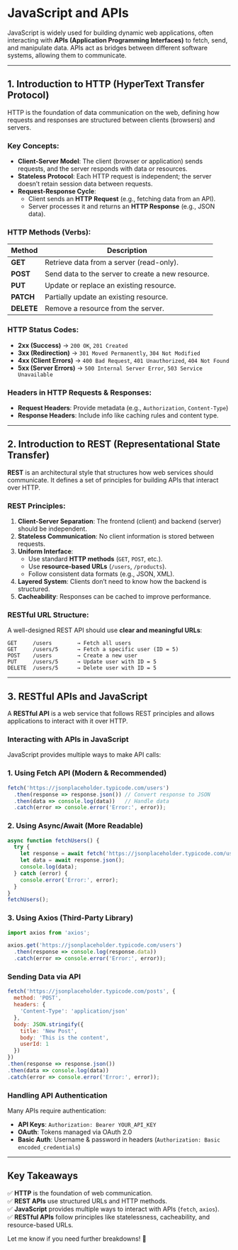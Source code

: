 # JavaScript and APIs

JavaScript is widely used for building dynamic web applications, often interacting with **APIs (Application Programming Interfaces)** to fetch, send, and manipulate data. APIs act as bridges between different software systems, allowing them to communicate.

---

## 1. Introduction to HTTP (HyperText Transfer Protocol)

HTTP is the foundation of data communication on the web, defining how requests and responses are structured between clients (browsers) and servers.

### Key Concepts:
- **Client-Server Model**: The client (browser or application) sends requests, and the server responds with data or resources.
- **Stateless Protocol**: Each HTTP request is independent; the server doesn’t retain session data between requests.
- **Request-Response Cycle**:
  - Client sends an **HTTP Request** (e.g., fetching data from an API).
  - Server processes it and returns an **HTTP Response** (e.g., JSON data).
  
### HTTP Methods (Verbs):
| Method  | Description |
|---------|------------|
| **GET** | Retrieve data from a server (read-only). |
| **POST** | Send data to the server to create a new resource. |
| **PUT** | Update or replace an existing resource. |
| **PATCH** | Partially update an existing resource. |
| **DELETE** | Remove a resource from the server. |

### HTTP Status Codes:
- **2xx (Success)** → `200 OK`, `201 Created`
- **3xx (Redirection)** → `301 Moved Permanently`, `304 Not Modified`
- **4xx (Client Errors)** → `400 Bad Request`, `401 Unauthorized`, `404 Not Found`
- **5xx (Server Errors)** → `500 Internal Server Error`, `503 Service Unavailable`

### Headers in HTTP Requests & Responses:
- **Request Headers**: Provide metadata (e.g., `Authorization`, `Content-Type`)
- **Response Headers**: Include info like caching rules and content type.

---

## 2. Introduction to REST (Representational State Transfer)

**REST** is an architectural style that structures how web services should communicate. It defines a set of principles for building APIs that interact over HTTP.

### REST Principles:
1. **Client-Server Separation**: The frontend (client) and backend (server) should be independent.
2. **Stateless Communication**: No client information is stored between requests.
3. **Uniform Interface**:
   - Use standard **HTTP methods** (`GET`, `POST`, etc.).
   - Use **resource-based URLs** (`/users`, `/products`).
   - Follow consistent data formats (e.g., JSON, XML).
4. **Layered System**: Clients don’t need to know how the backend is structured.
5. **Cacheability**: Responses can be cached to improve performance.

### RESTful URL Structure:
A well-designed REST API should use **clear and meaningful URLs**:
```plaintext
GET     /users        → Fetch all users
GET     /users/5      → Fetch a specific user (ID = 5)
POST    /users        → Create a new user
PUT     /users/5      → Update user with ID = 5
DELETE  /users/5      → Delete user with ID = 5
```

---

## 3. RESTful APIs and JavaScript

A **RESTful API** is a web service that follows REST principles and allows applications to interact with it over HTTP.

### Interacting with APIs in JavaScript
JavaScript provides multiple ways to make API calls:

### 1. Using Fetch API (Modern & Recommended)
```javascript
fetch('https://jsonplaceholder.typicode.com/users')
  .then(response => response.json()) // Convert response to JSON
  .then(data => console.log(data))   // Handle data
  .catch(error => console.error('Error:', error));
```

### 2. Using Async/Await (More Readable)
```javascript
async function fetchUsers() {
  try {
    let response = await fetch('https://jsonplaceholder.typicode.com/users');
    let data = await response.json();
    console.log(data);
  } catch (error) {
    console.error('Error:', error);
  }
}
fetchUsers();
```

### 3. Using Axios (Third-Party Library)
```javascript
import axios from 'axios';

axios.get('https://jsonplaceholder.typicode.com/users')
  .then(response => console.log(response.data))
  .catch(error => console.error('Error:', error));
```

### Sending Data via API
```javascript
fetch('https://jsonplaceholder.typicode.com/posts', {
  method: 'POST',
  headers: {
    'Content-Type': 'application/json'
  },
  body: JSON.stringify({
    title: 'New Post',
    body: 'This is the content',
    userId: 1
  })
})
.then(response => response.json())
.then(data => console.log(data))
.catch(error => console.error('Error:', error));
```

### Handling API Authentication
Many APIs require authentication:
- **API Keys**: `Authorization: Bearer YOUR_API_KEY`
- **OAuth**: Tokens managed via OAuth 2.0
- **Basic Auth**: Username & password in headers (`Authorization: Basic encoded_credentials`)

---

## Key Takeaways
✅ **HTTP** is the foundation of web communication.  
✅ **REST APIs** use structured URLs and HTTP methods.  
✅ **JavaScript** provides multiple ways to interact with APIs (`fetch`, `axios`).  
✅ **RESTful APIs** follow principles like statelessness, cacheability, and resource-based URLs.  

Let me know if you need further breakdowns! 🚀
